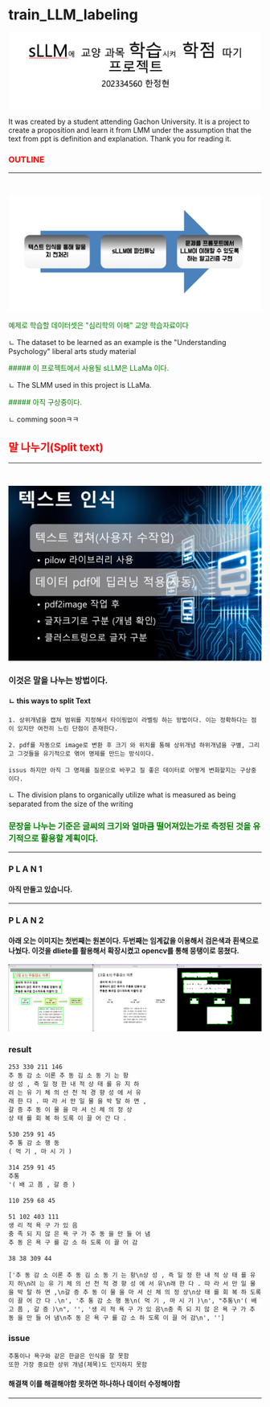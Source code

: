 # train_LLM_labeling

![img](image/projec_name.png)

It was created by a student attending Gachon University. It is a project to create a proposition and learn it from LMM under the assumption that the text from ppt is definition and explanation. Thank you for reading it.

<span style="color:red">
<h3> OUTLINE </h3>
</span>

<hr>
<br>

![img](image/outline_image.png)

<span style="color:green">
 예제로 학습할 데이터셋은 "심리학의 이해" 교양 학습자료이다
</span>

 ㄴ The dataset to be learned as an example is the "Understanding Psychology" liberal arts study material


<span style="color:green">
##### 이 프로젝트에서 사용될 sLLM은 LLaMa 이다.
</span>

 ㄴ The SLMM used in this project is LLaMa.


<span style="color:green">
##### 아직 구상중이다.
</span>

 ㄴ comming soonㅋㅋ


<span style="color:red">
<h2> 말 나누기(Split text) </h2>
</span>

<hr>
<br>



![img](image/split_list.png)

### 이것은 말을 나누는 방법이다.
#### ㄴ this ways to split Text 

    1. 상위개념을 캡쳐 범위를 지정해서 타이핑없이 라벨링 하는 방법이다. 이는 정확하다는 점이 있지만 여전히 느린 단점이 존재한다.

    2. pdf를 자동으로 image로 변환 후 크기 와 위치를 통해 상위개념 하위개념을 구별, 그리고 그것들을 유기적으로 엮어 명제를 만드는 방식이다.

    issus 하지만 아직 그 명제를 질문으로 바꾸고 질 좋은 데이터로 어떻게 변화할지는 구상중이다.

ㄴ The division plans to organically utilize what is measured as being separated from the size of the writing


<span style="color:green">
<h3>
문장을 나누는 기준은 글씨의 크기와 얼마큼 떨어져있는가로 측정된 것을 유기적으로 활용할 계획이다.
</h3>
</span>

<hr>

### P L A N 1

#### 아직 만들고 있습니다.

<hr>

### P L A N 2

#### 아래 오는 이미지는 첫번째는 원본이다. 두번째는 임계값을 이용해서 검은색과 흰색으로 나눴다. 이것을 dliete를 활용해서 확장시켰고 opencv를 통해 뭉탱이로 뭉쳤다.


![img](image/github_detect_text_clusting.png)

### result
```
253 330 211 146
추 동 감 소 이론 추 동 김 소 동 기 는 항
상 성 , 즉 일 정 한 내 적 상 태 를 유 지 하
려 는 유 기 체 의 선 천 적 경 향 성 에 서 유
래 한 다 . 따 라 서 만 일 물 을 박 탈 하 면 ,
갈 증 추 동 이 물 을 마 셔 신 체 의 정 상
상 태 를 회 복 하 도록 이 끌 어 간 다 .

530 259 91 45
추 통 감 소 행 동
( 먹 기 , 마 시 기 )

314 259 91 45
추통
'( 배 고 픔 , 갈 증 )

110 259 68 45

51 102 403 111
생 리 적 욕 구 가 있 음
충 족 되 지 않 은 욕 구 가 추 동 을 만 들 어 냄
추 동 은 욕 구 를 감 소 하 도록 이 끌 어 감

38 38 309 44

['추 동 감 소 이론 추 동 김 소 동 기 는 항\n상 성 , 즉 일 정 한 내 적 상 태 를 유 지 하\n려 는 유 기 체 의 선 천 적 경 향 성 에 서 유\n래 한 다 . 따 라 서 만 일 물 을 박 탈 하 면 ,\n갈 증 추 동 이 물 을 마 셔 신 체 의 정 상\n상 태 를 회 복 하 도록 이 끌 어 간 다 .\n', '추 통 감 소 행 동\n( 먹 기 , 마 시 기 )\n', "추통\n'( 배 고 픔 , 갈 증 )\n", '', '생 리 적 욕 구 가 있 음\n충 족 되 지 않 은 욕 구 가 추 동 을 만 들 어 냄\n추 동 은 욕 구 를 감 소 하 도록 이 끌 어 감\n', '']
```

### issue

    추통이나 욕구와 같은 한글은 인식을 잘 못함
    또한 가장 중요한 상위 개념(제목)도 인지하지 못함


#### 해결책 이를 해결해야함 못하면 하나하나 데이터 수정해야함

<hr>